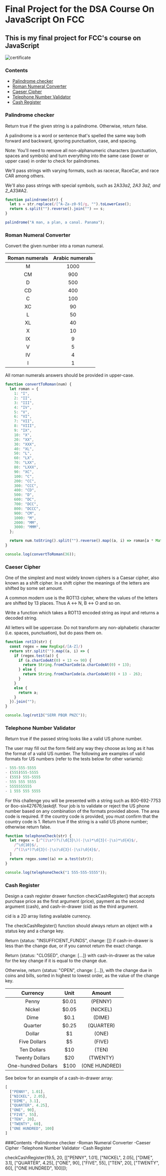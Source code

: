 # Final Project for the DSA Course On JavaScript On FCC
## This is my final project for FCC's course on JavaScript

![certificate](certificate.jpeg)

### Contents
- [Palindrome checker](#palindrome-checker)
- [Roman Numeral Converter](#roman-numeral-converter)
- [Caeser Cipher](#caeser-cipher)
- [Telephone Number Validator](#telephone-number-validator)
- [Cash Register](#cash-register)

### Palindrome checker

Return true if the given string is a palindrome. Otherwise, return false.

A palindrome is a word or sentence that's spelled the same way both forward and backward, ignoring punctuation, case, and spacing.

Note: You'll need to remove all non-alphanumeric characters (punctuation, spaces and symbols) and turn everything into the same case (lower or upper case) in order to check for palindromes.

We'll pass strings with varying formats, such as racecar, RaceCar, and race CAR among others.

We'll also pass strings with special symbols, such as 2A3*3a2, 2A3 3a2, and 2_A3*3#A2.

```js
function palindrome(str) {
  let s = str.replace(/[^A-Za-z0-9]/g, "").toLowerCase();
  return s.split("").reverse().join("") == s;
}

palindrome("A man, a plan, a canal. Panama");
```


### Roman Numeral Converter

Convert the given number into a roman numeral.

| Roman numerals| Arabic numerals |
|:-----------:|:---------------:|
|M	|1000|
|CM	|900
|D	|500
|CD	|400
|C	|100
|XC	|90
|L	|50
|XL	|40
|X	|10
|IX	|9
|V	|5
|IV	|4
|I	|1

All roman numerals answers should be provided in upper-case.

```js
function convertToRoman(num) {
  let roman = {
    1: "I",
    2: "II",
    3: "III",
    4: "IV",
    5: "V",
    6: "VI",
    7: "VII",
    8: "VIII",
    9: "IX",
    10: "X",
    20: "XX",
    30: "XXX",
    40: "XL",
    50: "L",
    60: "LX",
    70: "LXX",
    80: "LXXX",
    90: "XC",
    100: "C",
    200: "CC",
    300: "CCC",
    400: "CD",
    500: "D",
    600: "DC",
    700: "DCC",
    800: "DCCC",
    900: "CM",
    1000: "M",
    2000: "MM",
    3000: "MMM",
  };

  return num.toString().split("").reverse().map((a, i) => roman[a * Math.pow(10, i)]).reverse().join("");
}

console.log(convertToRoman(36));
```

### Caeser Cipher
One of the simplest and most widely known ciphers is a Caesar cipher, also known as a shift cipher. In a shift cipher the meanings of the letters are shifted by some set amount.

A common modern use is the ROT13 cipher, where the values of the letters are shifted by 13 places. Thus A ↔ N, B ↔ O and so on.

Write a function which takes a ROT13 encoded string as input and returns a decoded string.

All letters will be uppercase. Do not transform any non-alphabetic character (i.e. spaces, punctuation), but do pass them on.

```js
function rot13(str) {
  const regex = new RegExp(/[A-Z]/)
  return str.split("").map((a, i) => {
    if (regex.test(a)) {
      if (a.charCodeAt(0) + 13 <= 90) {
        return String.fromCharCode(a.charCodeAt(0) + 13);
      } else {
        return String.fromCharCode(a.charCodeAt(0) + 13 - 26);
      }
    }
    else {
      return a;
    }
  }).join("");
}

console.log(rot13("SERR PBQR PNZC"));
```

### Telephone Number Validator

Return true if the passed string looks like a valid US phone number.

The user may fill out the form field any way they choose as long as it has the format of a valid US number. The following are examples of valid formats for US numbers (refer to the tests below for other variants):
```js
- 555-555-5555
- (555)555-5555
- (555) 555-5555
- 555 555 5555
- 5555555555
- 1 555 555 5555
```
For this challenge you will be presented with a string such as 800-692-7753 or 8oo-six427676;laskdjf. Your job is to validate or reject the US phone number based on any combination of the formats provided above. The area code is required. If the country code is provided, you must confirm that the country code is 1. Return true if the string is a valid US phone number; otherwise return false.

```js
function telephoneCheck(str) {
  let regex = [/^(1\s*)?\(\d{3}\)(-|\s)*\d{3}(-|\s)*\d{4}$/,
    /^\d{10}$/,
    /^(1\s*)?\d{3}(-|\s)\d{3}(-|\s)\d{4}$/,
  ]
  return regex.some((a) => a.test(str));
}

console.log(telephoneCheck("1 555-555-5555"));
```

### Cash Register

Design a cash register drawer function checkCashRegister() that accepts purchase price as the first argument (price), payment as the second argument (cash), and cash-in-drawer (cid) as the third argument.

cid is a 2D array listing available currency.

The checkCashRegister() function should always return an object with a status key and a change key.

Return {status: "INSUFFICIENT_FUNDS", change: []} if cash-in-drawer is less than the change due, or if you cannot return the exact change.

Return {status: "CLOSED", change: [...]} with cash-in-drawer as the value for the key change if it is equal to the change due.

Otherwise, return {status: "OPEN", change: [...]}, with the change due in coins and bills, sorted in highest to lowest order, as the value of the change key.

|Currency| Unit |Amount|
|:------:|:---:|:----:|
Penny	|$0.01 |(PENNY)
Nickel	|$0.05 |(NICKEL)
Dime	|$0.1 |(DIME)
Quarter	|$0.25 |(QUARTER)
Dollar	|$1 |(ONE)
Five Dollars	|$5| (FIVE)
Ten Dollars	|$10| (TEN)
Twenty Dollars	|$20| (TWENTY)
One-hundred Dollars	|$100| (ONE HUNDRED)

See below for an example of a cash-in-drawer array:

```js
[
  ["PENNY", 1.01],
  ["NICKEL", 2.05],
  ["DIME", 3.1],
  ["QUARTER", 4.25],
  ["ONE", 90],
  ["FIVE", 55],
  ["TEN", 20],
  ["TWENTY", 60],
  ["ONE HUNDRED", 100]
]
```

###Contents
-Palindrome checker
-Roman Numeral Converter
-Caeser Cipher
-Telephone Number Validator
-Cash Register

checkCashRegister(19.5, 20, [["PENNY", 1.01], ["NICKEL", 2.05], ["DIME", 3.1], ["QUARTER", 4.25], ["ONE", 90], ["FIVE", 55], ["TEN", 20], ["TWENTY", 60], ["ONE HUNDRED", 100]]);
```